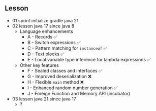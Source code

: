## Lesson
- 01 sprint initialize gradle java 21
- 02 lesson java 17 since java 8
  - Language enhancements
    - A - Records ✅
    - B - Switch expressions ✅
    - C - Pattern matching for `instanceof` ✅
    - D - Text blocks ✅
    - E - Local variable type inference for lambda expressions ✅
  - Other key features
    - F - Sealed classes and interfaces ✅
    - G - Improved deserialization ❌
    - H - Flexible `main` method ❌
    - I - Enhanced random number generation ✅
    - J - Foreign Function and Memory API (incubator)
- 03 lesson java 21 since java 17
  - ?